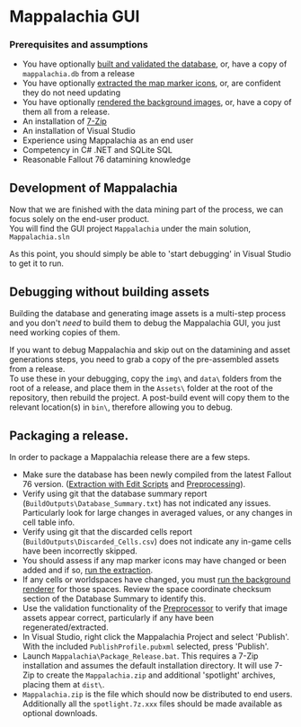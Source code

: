 # Mappalachia GUI

### Prerequisites and assumptions
* You have optionally [built and validated the database](Preprocessor.md), or, have a copy of `mappalachia.db` from a release
* You have optionally [extracted the map marker icons](IconGeneration.md), or, are confident they do not need updating
* You have optionally [rendered the background images](BackgroundRendering.md), or, have a copy of them all from a release.
* An installation of [7-Zip](https://www.7-zip.org/download.html)
* An installation of Visual Studio
* Experience using Mappalachia as an end user
* Competency in C# .NET and SQLite SQL
* Reasonable Fallout 76 datamining knowledge

## Development of Mappalachia
Now that we are finished with the data mining part of the process, we can focus solely on the end-user product.<br/>
You will find the GUI project `Mappalachia` under the main solution, `Mappalachia.sln`<br/>

As this point, you should simply be able to 'start debugging' in Visual Studio to get it to run.
<br/>

## Debugging without building assets
Building the database and generating image assets is a multi-step process and you don't *need* to build them to debug the Mappalachia GUI, you just need working copies of them.<br/>

If you want to debug Mappalachia and skip out on the datamining and asset generations steps, you need to grab a copy of the pre-assembled assets from a release.<br/>
To use these in your debugging, copy the `img\` and `data\` folders from the root of a release, and place them in the `Assets\` folder at the root of the repository, then rebuild the project. A post-build event will copy them to the relevant location(s) in `bin\`, therefore allowing you to debug.
<br/>

## Packaging a release.
In order to package a Mappalachia release there are a few steps.
* Make sure the database has been newly compiled from the latest Fallout 76 version. ([Extraction with Edit Scripts](EditScripts.md) and [Preprocessing](preprocessor.md)).
* Verify using git that the database summary report (`BuildOutputs\Database_Summary.txt`) has not indicated any issues. Particularly look for large changes in averaged values, or any changes in cell table info.
* Verify using git that the discarded cells report (`BuildOutputs\Discarded_Cells.csv`) does not indicate any in-game cells have been incorrectly skipped.
* You should assess if any map marker icons may have changed or been added and if so, [run the extraction](IconGeneration.md).
* If any cells or worldspaces have changed, you must [run the background renderer](BackgroundRendering.md) for those spaces. Review the space coordinate checksum section of the Database Summary to identify this.
* Use the validation functionality of the [Preprocessor](Preprocessor.md) to verify that image assets appear correct, particularly if any have been regenerated/extracted.
* In Visual Studio, right click the Mappalachia Project and select 'Publish'. With the included `PublishProfile.pubxml` selected, press 'Publish'.
* Launch `Mappalachia\Package_Release.bat`. This requires a 7-Zip installation and assumes the default installation directory. It will use 7-Zip to create the `Mappalachia.zip` and additional 'spotlight' archives, placing them at `dist\`.
* `Mappalachia.zip` is the file which should now be distributed to end users. Additionally all the `spotlight.7z.xxx` files should be made available as optional downloads.
